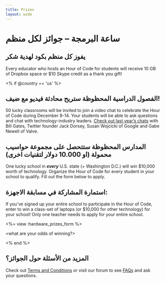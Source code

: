 ```yaml
---
title: Prizes
layout: wide
---
```


# ساعة البرمجة – جوائز لكل منظم

## يفوز كل منظم بكود لهدية شكر

Every educator who hosts an Hour of Code for students will receive 10 GB of Dropbox space or $10 Skype credit as a thank you gift!

<% if @country == 'us' %>

## الفصول الدراسية المحظوظة ستربح محادثة فيديو مع ضيف!

50 lucky classrooms will be invited to join a video chat to celebrate the Hour of Code during December 8-14. Your students will be able to ask questions and chat with technology-industry leaders. [Check out last year’s chats](http://www.youtube.com/playlist?list=PLzdnOPI1iJNckJ81gRpJe5mR7imAHDl9a) with Bill Gates, Twitter founder Jack Dorsey, Susan Wojcicki of Google and Gabe Newell of Valve.

## المدارس المحظوظة ستتحصل على مجموعة حواسيب محمولة (او 10.000 دولار لتقنيات اخرى)

One lucky school in ***every*** U.S. state (+ Washington D.C.) will win $10,000 worth of technology. Organize the Hour of Code for every student in your school to qualify. Fill out the form below to apply.

## استمارة المشاركة في مسابقة الاجهزة:

If you’ve signed up your entire school to participate in the Hour of Code, enter to win a class-set of laptops (or $10,000 for other technology) for your school! Only one teacher needs to apply for your entire school.

<%= view :hardware_prizes_form %>

<what are your odds of winning?>

<see a list of all schools signed up for the hour code in your state. one public k-12 school every u.s. state will win class-set laptops.>

<% end %>

## المزيد من الأسئلة حول الجوائز؟

Check out [Terms and Conditions](/prizes-terms) or visit our forum to see [FAQs](http://support.code.org) and ask your questions.